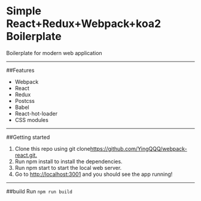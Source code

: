 # Simple React+Redux+Webpack+koa2 Boilerplate
Boilerplate for modern web application

***

##Features
* Webpack
* React
* Redux
* Postcss
* Babel
* React-hot-loader
* CSS modules

***

##Getting started

1. Clone this repo using git clone<https://github.com/YingQQQ/webpack-react.git.>
2. Run npm install to install the dependencies.
3. Run npm start to start the local web server.
4. Go to <http://localhost:3001> and you should see the app running!

***

##build
Run `npm run build`
